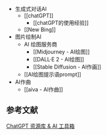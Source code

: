 
- 生成式对话AI
	- [[chatGPT]]
		- [[chatGPT的使用经验]]
	- [[New Bing]]
- 图片绘制AI
	- AI 绘图服务商
		- [[Midjourney - AI绘图]]
		- [[DALL·E 2 - AI绘图]]
		- [[Stable Diffusion - AI作画]]
	- [[AI绘图提示语prompt]]
- AI作曲
	- [[aiva - AI作曲]]


## 参考文献

[ChatGPT 资源库 & AI 工具箱](https://flowus.cn/flowus101/share/10037b40-88c3-43b3-85f6-b6602dced060)
